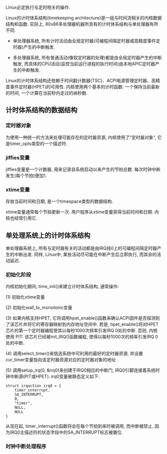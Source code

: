 Linux必定执行与定时相关的操作. 

Linux的计时体系结构(timekeeping architecture)是一组与时间流相关的内核数据结构和函数. 实际上, 80x86多处理器机器所具有的计时体系结构与单处理器有所不同. 

- 单处理器系统, 所有计时活动由全局定时器(可编程间隔定时器或高精度事件定时器)产生的中断触发. 

- 多处理器系统, 所有普通活动(像软定时器的处理)都是由全局定时器产生的中断触发, 而具体的CPU活动(监控当前运行进程的执行时间)由本地APIC定时器产生的中断触发. 
 
Linux的计时体系结构还依赖于时间戳计数器(TSC)、ACPI电源管理定时器、高精度事件定时器(HPET)的可用性. 内核使用两个基本的计时函数: 一个保持当前最新的时间, 一个计算在当前秒内走过的纳秒数. 

## 计时体系结构的数据结构

### 定时器对象

为使用一种统一的方法来处理可能存在的定时器资源, 内核使用了"定时器对象", 它是timer_opts类型的一个描述符. 

### jiffies变量

jiffies变量是一个计数器, 用来记录自系统启动以来产生的节拍总数. 每次时钟中断发生(每个节拍)便加1. 

### xtime变量

存放当前时间和日期, 是一个timespace类型的数据结构.

xtime变量通常每个节拍更新一次. 用户程序从xtime变量获得当前时间和日期. 内核也经常引用它. 

## 单处理系统上的计时体系结构

单处理器系统上, 所有与定时器有关的活动都是由IRQ线0上的可编程间隔定时器产生的中断出发. 同样, Linux中, 某些活动尽可能在中断产生后立即执行, 而其余的活动延迟. 

### 初始化阶段

内核初始化期间, time_init()来建立计时体系结构, 通常操作: 

(1) 初始化xtime变量

(2) 初始化wall_to_monotonic变量

(3) 如果内核支持HPET, 它将调用hpet_enable()函数来确认ACPI固件是否探测到了该芯片并将它的寄存器映射到内存地址空间中. 若是, hpet_enable()将对HPET芯片的第一个定时器编程使其以每秒1000次频率引发IRQ 0处的中断. 否则, 内核使用 PIT: 该芯片已经被init_IRQ()函数编程, 使得以每秒1000次的频率引发IRQ 0 处的中断. 

(4) 调用select_timer()来挑选系统中可利用的最好的定时器资源, 并设置cur_timer变量指向该定时器资源对应的定时器对象的地址

(5) 调用setup_irq(0, &irq0)来创建于IRQ0相应的中断门, IRQ0引脚连接着系统时钟中断源(PIT或HPET). irq0变量被静态定义如下: 

```
struct irqaction irq0 = {
    timer_interrupt, 
    SA_INTERRUPT, 
    0,
    "timer",
    NULL,
    NULL
}
```

从现在起, timer_interrupt()函数将会在每个节拍到来时被调用, 而中断被禁止, 因为IRQ0主描述符的状态字段中的SA_INTERRUPT标志被置位. 

### 时钟中断处理程序

